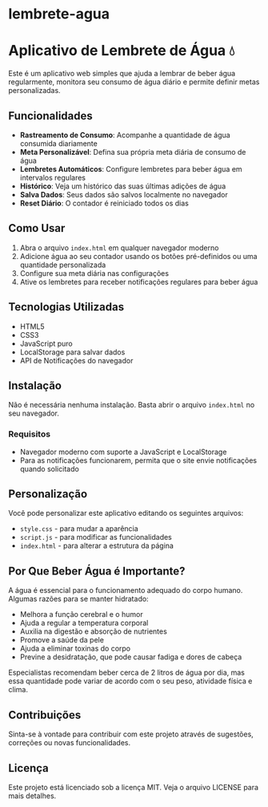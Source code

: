 # lembrete-agua
# Aplicativo de Lembrete de Água 💧

Este é um aplicativo web simples que ajuda a lembrar de beber água regularmente, monitora seu consumo de água diário e permite definir metas personalizadas.

## Funcionalidades

- **Rastreamento de Consumo**: Acompanhe a quantidade de água consumida diariamente
- **Meta Personalizável**: Defina sua própria meta diária de consumo de água
- **Lembretes Automáticos**: Configure lembretes para beber água em intervalos regulares
- **Histórico**: Veja um histórico das suas últimas adições de água
- **Salva Dados**: Seus dados são salvos localmente no navegador
- **Reset Diário**: O contador é reiniciado todos os dias

## Como Usar

1. Abra o arquivo `index.html` em qualquer navegador moderno
2. Adicione água ao seu contador usando os botões pré-definidos ou uma quantidade personalizada
3. Configure sua meta diária nas configurações
4. Ative os lembretes para receber notificações regulares para beber água

## Tecnologias Utilizadas

- HTML5
- CSS3
- JavaScript puro
- LocalStorage para salvar dados
- API de Notificações do navegador

## Instalação

Não é necessária nenhuma instalação. Basta abrir o arquivo `index.html` no seu navegador.

### Requisitos

- Navegador moderno com suporte a JavaScript e LocalStorage
- Para as notificações funcionarem, permita que o site envie notificações quando solicitado

## Personalização

Você pode personalizar este aplicativo editando os seguintes arquivos:

- `style.css` - para mudar a aparência
- `script.js` - para modificar as funcionalidades
- `index.html` - para alterar a estrutura da página

## Por Que Beber Água é Importante?

A água é essencial para o funcionamento adequado do corpo humano. Algumas razões para se manter hidratado:

- Melhora a função cerebral e o humor
- Ajuda a regular a temperatura corporal
- Auxilia na digestão e absorção de nutrientes
- Promove a saúde da pele
- Ajuda a eliminar toxinas do corpo
- Previne a desidratação, que pode causar fadiga e dores de cabeça

Especialistas recomendam beber cerca de 2 litros de água por dia, mas essa quantidade pode variar de acordo com o seu peso, atividade física e clima.

## Contribuições

Sinta-se à vontade para contribuir com este projeto através de sugestões, correções ou novas funcionalidades.

## Licença

Este projeto está licenciado sob a licença MIT. Veja o arquivo LICENSE para mais detalhes. 
